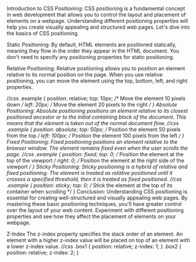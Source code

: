 Introduction to CSS Positioning:
CSS positioning is a fundamental concept in web development that allows you to control the layout and placement of elements on a webpage. Understanding different positioning properties will help you create visually appealing and structured web pages. Let's dive into the basics of CSS positioning.

Static Positioning: By default, HTML elements are positioned statically, meaning they flow in the order they appear in the HTML document. You don't need to specify any positioning properties for static positioning.

Relative Positioning: Relative positioning allows you to position an element relative to its normal position on the page. When you use relative positioning, you can move the element using the top, bottom, left, and right properties.

//css
.example {
  position: relative;
  top: 10px; /* Move the element 10 pixels down */
  left: 20px; /* Move the element 20 pixels to the right */
}
Absolute Positioning: Absolute positioning positions an element relative to its closest positioned ancestor or to the initial containing block of the document. This means that the element is taken out of the normal document flow.
//css
.example {
  position: absolute;
  top: 50px; /* Position the element 50 pixels from the top */
  left: 100px; /* Position the element 100 pixels from the left */
}
Fixed Positioning: Fixed positioning positions an element relative to the browser window. The element remains fixed even when the user scrolls the page.
//css
.example {
  position: fixed;
  top: 0; /* Position the element at the top of the viewport */
  right: 0; /* Position the element at the right side of the viewport */
}
Sticky Positioning: Sticky positioning is a hybrid of relative and fixed positioning. The element is treated as relative positioned until it crosses a specified threshold, then it is treated as fixed positioned.
//css
.example {
  position: sticky;
  top: 0; /* Stick the element at the top of its container when scrolling */
}
Conclusion:
Understanding CSS positioning is essential for creating well-structured and visually appealing web pages. By mastering these basic positioning techniques, you'll have greater control over the layout of your web content. Experiment with different positioning properties and see how they affect the placement of elements on your webpage.

Z-Index
The z-index property specifies the stack order of an element. An element with a higher z-index value will be placed on top of an element with a lower z-index value.
//css
.box1 {
   position: relative;
    z-index: 1;
}
.box2 {
   position: relative;
    z-index: 2;
}